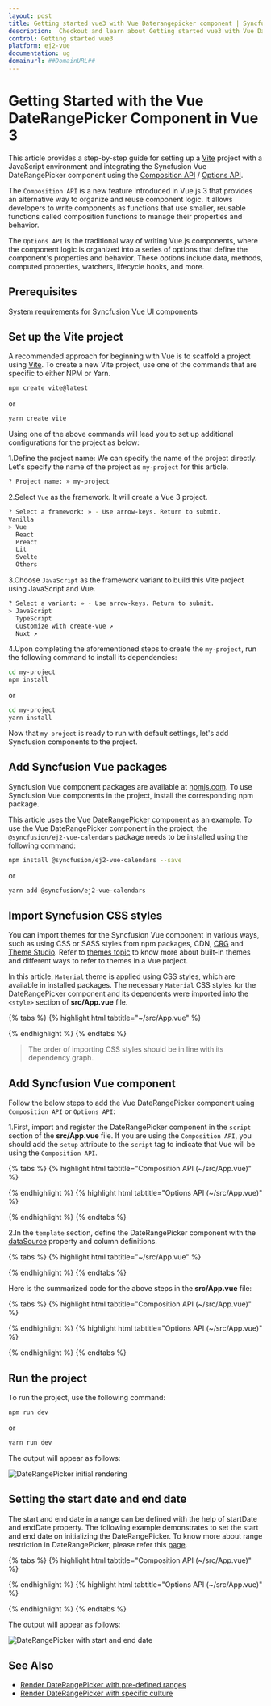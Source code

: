 ```yaml
---
layout: post
title: Getting started vue3 with Vue Daterangepicker component | Syncfusion
description:  Checkout and learn about Getting started vue3 with Vue Daterangepicker component of Syncfusion Essential JS 2 and more details.
control: Getting started vue3 
platform: ej2-vue
documentation: ug
domainurl: ##DomainURL##
---
```


# Getting Started with the Vue DateRangePicker Component in Vue 3

This article provides a step-by-step guide for setting up a [Vite](https://vitejs.dev/) project with a JavaScript environment and integrating the Syncfusion Vue DateRangePicker component using the [Composition API](https://vuejs.org/guide/introduction.html#composition-api) / [Options API](https://vuejs.org/guide/introduction.html#options-api).

The `Composition API` is a new feature introduced in Vue.js 3 that provides an alternative way to organize and reuse component logic. It allows developers to write components as functions that use smaller, reusable functions called composition functions to manage their properties and behavior.

The `Options API` is the traditional way of writing Vue.js components, where the component logic is organized into a series of options that define the component's properties and behavior. These options include data, methods, computed properties, watchers, lifecycle hooks, and more.

## Prerequisites

[System requirements for Syncfusion Vue UI components](https://ej2.syncfusion.com/vue/documentation/system-requirements/)

## Set up the Vite project

A recommended approach for beginning with Vue is to scaffold a project using [Vite](https://vitejs.dev/). To create a new Vite project, use one of the commands that are specific to either NPM or Yarn.

```bash
npm create vite@latest
```

or

```bash
yarn create vite
```

Using one of the above commands will lead you to set up additional configurations for the project as below:

1.Define the project name: We can specify the name of the project directly. Let's specify the name of the project as `my-project` for this article.

```bash
? Project name: » my-project
```

2.Select `Vue` as the framework. It will create a Vue 3 project.

```bash
? Select a framework: » - Use arrow-keys. Return to submit.
Vanilla
> Vue
  React
  Preact
  Lit
  Svelte
  Others
```

3.Choose `JavaScript` as the framework variant to build this Vite project using JavaScript and Vue.

```bash
? Select a variant: » - Use arrow-keys. Return to submit.
> JavaScript
  TypeScript
  Customize with create-vue ↗
  Nuxt ↗
```

4.Upon completing the aforementioned steps to create the `my-project`, run the following command to install its dependencies:

```bash
cd my-project
npm install
```

or

```bash
cd my-project
yarn install
```

Now that `my-project` is ready to run with default settings, let's add Syncfusion components to the project.

## Add Syncfusion Vue packages

Syncfusion Vue component packages are available at [npmjs.com](https://www.npmjs.com/search?q=ej2-vue). To use Syncfusion Vue components in the project, install the corresponding npm package.

This article uses the [Vue DateRangePicker component](https://www.syncfusion.com/vue-components/vue-daterangepicker) as an example. To use the Vue DateRangePicker component in the project, the `@syncfusion/ej2-vue-calendars` package needs to be installed using the following command:

```bash
npm install @syncfusion/ej2-vue-calendars --save
```

or

```bash
yarn add @syncfusion/ej2-vue-calendars
```

## Import Syncfusion CSS styles

You can import themes for the Syncfusion Vue component in various ways, such as using CSS or SASS styles from npm packages, CDN, [CRG](https://ej2.syncfusion.com/javascript/documentation/common/custom-resource-generator/) and [Theme Studio](https://ej2.syncfusion.com/vue/documentation/appearance/theme-studio/). Refer to [themes topic](https://ej2.syncfusion.com/vue/documentation/appearance/theme/) to know more about built-in themes and different ways to refer to themes in a Vue project.

In this article, `Material` theme is applied using CSS styles, which are available in installed packages. The necessary `Material` CSS styles for the DateRangePicker component and its dependents were imported into the `<style>` section of **src/App.vue** file.

{% tabs %}
{% highlight html tabtitle="~/src/App.vue" %}

<style>
  @import '../node_modules/@syncfusion/ej2-base/styles/material.css';
  @import '../node_modules/@syncfusion/ej2-buttons/styles/material.css';
  @import '../node_modules/@syncfusion/ej2-inputs/styles/material.css';
  @import '../node_modules/@syncfusion/ej2-popups/styles/material.css';
  @import '../node_modules/@syncfusion/ej2-lists/styles/material.css';
  @import "../node_modules/@syncfusion/ej2-vue-calendars/styles/material.css";
</style>

{% endhighlight %}
{% endtabs %}

> The order of importing CSS styles should be in line with its dependency graph.

## Add Syncfusion Vue component

Follow the below steps to add the Vue DateRangePicker component using `Composition API` or `Options API`:

  1.First, import and register the DateRangePicker component in the `script` section of the **src/App.vue** file. If you are using the `Composition API`, you should add the `setup` attribute to the `script` tag to indicate that Vue will be using the `Composition API`.

{% tabs %}
{% highlight html tabtitle="Composition API (~/src/App.vue)" %}

<script setup>
  import { DateRangePickerComponent as EjsDaterangepicker } from "@syncfusion/ej2-vue-calendars";
</script>

{% endhighlight %}
{% highlight html tabtitle="Options API (~/src/App.vue)" %}

<script>
import { DateRangePickerComponent } from "@syncfusion/ej2-vue-calendars";
//Component registeration
export default {
    name: "App",
    components: {
        'ejs-daterangepicker' : DateRangePickerComponent,
    }
}
</script>

{% endhighlight %}
{% endtabs %}

2.In the `template` section, define the DateRangePicker component with the [dataSource](https://ej2.syncfusion.com/vue/documentation/api/daterangepicker#datasource) property and column definitions.

{% tabs %}
{% highlight html tabtitle="~/src/App.vue" %}

<template>
    <div class="control_wrapper">
        <ejs-daterangepicker></ejs-daterangepicker>
    </div>
</template>

{% endhighlight %}
{% endtabs %}

Here is the summarized code for the above steps in the **src/App.vue** file:

{% tabs %}
{% highlight html tabtitle="Composition API (~/src/App.vue)" %}

<template>
    <div class="control_wrapper">
        <ejs-daterangepicker></ejs-daterangepicker>
    </div>
</template>
<script setup>
  import { DateRangePickerComponent as EjsDaterangepicker } from "@syncfusion/ej2-vue-calendars";
</script>
<style>
    @import '../node_modules/@syncfusion/ej2-base/styles/material.css';
    @import '../node_modules/@syncfusion/ej2-buttons/styles/material.css';
    @import '../node_modules/@syncfusion/ej2-inputs/styles/material.css';
    @import '../node_modules/@syncfusion/ej2-popups/styles/material.css';
    @import '../node_modules/@syncfusion/ej2-lists/styles/material.css';
    @import "../node_modules/@syncfusion/ej2-vue-calendars/styles/material.css";
    .control_wrapper {
        max-width: 250px;
        margin: 0 auto;
    }
</style>

{% endhighlight %}
{% highlight html tabtitle="Options API (~/src/App.vue)" %}

<template>
    <div class="control_wrapper">
        <ejs-daterangepicker></ejs-daterangepicker>
    </div>
</template>
<script>
import { DateRangePickerComponent } from "@syncfusion/ej2-vue-calendars";
//Component registeration
export default {
    name: 'App',
    components: {
        "ejs-daterangepicker": DateRangePickerComponent
    },
}
</script>
<style>
    @import '../node_modules/@syncfusion/ej2-base/styles/material.css';
    @import '../node_modules/@syncfusion/ej2-buttons/styles/material.css';
    @import '../node_modules/@syncfusion/ej2-inputs/styles/material.css';
    @import '../node_modules/@syncfusion/ej2-popups/styles/material.css';
    @import '../node_modules/@syncfusion/ej2-lists/styles/material.css';
    @import "../node_modules/@syncfusion/ej2-vue-calendars/styles/material.css";
    .control_wrapper {
        max-width: 250px;
        margin: 0 auto;
    }
</style>
{% endhighlight %}
{% endtabs %}

## Run the project

To run the project, use the following command:

```bash
npm run dev
```

or

```bash
yarn run dev
```

The output will appear as follows:

![DateRangePicker initial rendering](./images/daterange.png)

## Setting the start date and end date

The start and end date in a range can be defined with the help of startDate and endDate property. The following example demonstrates to set the start and end date on initializing the DateRangePicker. To know more about range restriction in DateRangePicker, please refer this [page](./range-restriction).

{% tabs %}
{% highlight html tabtitle="Composition API (~/src/App.vue)" %}

<template>
  <div id="app">
    <div class='wrapper'>
      <ejs-daterangepicker :startDate="startVal" :endDate="endVal"
       :placeholder="waterMark"></ejs-daterangepicker>
    </div>
  </div>
</template>
<script setup>
  import { DateRangePickerComponent as EjsDaterangepicker } from "@syncfusion/ej2-vue-calendars";
  const startVal = new Date("11/12/2019 12:00 PM");
  const endVal = new Date("11/25/2019 5:00 PM");
  const waterMark = 'Select a Range';
</script>
<style>
    @import '../node_modules/@syncfusion/ej2-base/styles/material.css';
    @import '../node_modules/@syncfusion/ej2-buttons/styles/material.css';
    @import '../node_modules/@syncfusion/ej2-inputs/styles/material.css';
    @import '../node_modules/@syncfusion/ej2-popups/styles/material.css';
    @import '../node_modules/@syncfusion/ej2-lists/styles/material.css';
    @import "../node_modules/@syncfusion/ej2-vue-calendars/styles/material.css";
    .control_wrapper {
        max-width: 250px;
        margin: 0 auto;
    }
</style>

{% endhighlight %}
{% highlight html tabtitle="Options API (~/src/App.vue)" %}

<template>
  <div id="app">
    <div class='wrapper'>
      <ejs-daterangepicker :startDate="startVal" :endDate="endVal" :placeholder="waterMark"></ejs-daterangepicker>
    </div>
  </div>
</template>
<script>
import { DateRangePickerComponent } from "@syncfusion/ej2-vue-calendars";
//Component registeration
export default {
    name: 'App',
    components: {
        "ejs-daterangepicker": DateRangePickerComponent
    },
    data () {
        return {
            startVal : new Date("11/12/2019 12:00 PM"),
            endVal : new Date("11/25/2019 5:00 PM"),
            waterMark : 'Select a Range'
        }
    }
}
</script>
<style>
@import '../node_modules/@syncfusion/ej2-base/styles/material.css';
@import '../node_modules/@syncfusion/ej2-buttons/styles/material.css';
@import '../node_modules/@syncfusion/ej2-inputs/styles/material.css';
@import '../node_modules/@syncfusion/ej2-popups/styles/material.css';
@import '../node_modules/@syncfusion/ej2-lists/styles/material.css';
@import "../node_modules/@syncfusion/ej2-vue-calendars/styles/material.css";
 .wrapper {
    max-width: 250px;
    margin: 0 auto;
  }
</style>

{% endhighlight %}
{% endtabs %}

The output will appear as follows:

![DateRangePicker with start and end date](./images/range.png)

## See Also

* [Render DateRangePicker with pre-defined ranges](./customization#preset-ranges)
* [Render DateRangePicker with specific culture](./globalization)